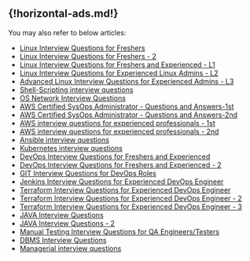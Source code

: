 {!horizontal-ads.md!}
---

You may also refer to below articles:

* <a target="_blank" href=https://www.nightwolf.in/nightwolf-cotribution/linux_basic/>Linux Interview Questions for Freshers</a>
* <a target="_blank" href=https://www.nightwolf.in/nightwolf-cotribution/linux_interview_questions_for_freshers/>Linux Interview Questions for Freshers - 2</a>
* <a target="_blank" href=https://www.nightwolf.in/nightwolf-cotribution/linux_L1/>Linux Interview Questions for Freshers and Experienced - L1</a>
* <a target="_blank" href=https://www.nightwolf.in/nightwolf-cotribution/linux_L2/>Linux Interview Questions for Experienced Linux Admins - L2</a>
* <a target="_blank" href=https://www.nightwolf.in/nightwolf-cotribution/linux_L3/ >Advanced Linux Interview Questions for Experienced Admins - L3</a>
* <a target="_blank" href=https://www.nightwolf.in/nightwolf-cotribution/shell_scripting_interview_questions/ >Shell-Scripting interview questions</a>
* <a target="_blank" href=https://www.nightwolf.in/nightwolf-cotribution/network/ >OS Network Interview Questions</a>
* <a target="_blank" href=https://www.nightwolf.in/nightwolf-cotribution/aws/ >AWS Certified SysOps Administrator - Questions and Answers-1st</a>
* <a target="_blank" href=https://www.nightwolf.in/nightwolf-cotribution/aws-2/ >AWS Certified SysOps Administrator - Questions and Answers-2nd</a>
* <a target="_blank" href=https://www.nightwolf.in/nightwolf-cotribution/aws-3/ >AWS interview questions for experienced professionals - 1st</a>
* <a target="_blank" href=https://www.nightwolf.in/nightwolf-cotribution/aws-4/ >AWS interview questions for experienced professionals - 2nd</a>
* <a target="_blank" href=https://www.nightwolf.in/nightwolf-cotribution/ansible_interview_questions/ >Ansible interview questions</a>
* <a target="_blank" href=https://www.nightwolf.in/nightwolf-cotribution/kubernetes_interview_questions/ >Kubernetes interview questions</a>
* <a target="_blank" href=https://www.nightwolf.in/nightwolf-cotribution/devops_interview_questions/>DevOps Interview Questions for Freshers and Experienced</a>
* <a target="_blank" href=https://www.nightwolf.in/nightwolf-cotribution/devops_interview_questions-2/ >DevOps Interview Questions for Freshers and Experienced - 2</a>
* <a target="_blank" href=https://www.nightwolf.in/nightwolf-cotribution/git/>GIT Interview Questions for DevOps Roles</a>
* <a target="_blank" href=https://www.nightwolf.in/nightwolf-cotribution/jenkins/>Jenkins Interview Questions for Experienced DevOps Engineer</a>
* <a target="_blank" href=https://www.nightwolf.in/nightwolf-cotribution/terraform_interview_question/>Terraform Interview Questions for Experienced DevOps Engineer</a>
* <a target="_blank" href=https://www.nightwolf.in/nightwolf-cotribution/terraform_interview_question-2/>Terraform Interview Questions for Experienced DevOps Engineer - 2</a>
* <a target="_blank" href=https://www.nightwolf.in/nightwolf-cotribution/terraform_interview_question-3/>Terraform Interview Questions for Experienced DevOps Engineer - 3</a>
* <a target="_blank" href=https://www.nightwolf.in/nightwolf-cotribution/java_interview_questions/>JAVA Interview Questions</a>
* <a target="_blank" href=https://www.nightwolf.in/nightwolf-cotribution/java_interview_questions-2/>JAVA Interview Questions - 2</a>
* <a target="_blank" href=https://www.nightwolf.in/nightwolf-cotribution/manual_testing_interview_questions/>Manual Testing Interview Questions for QA Engineers/Testers</a>
* <a target="_blank" href=https://www.nightwolf.in/nightwolf-cotribution/dbms_interview_questions/>DBMS Interview Questions</a>
* <a target="_blank" href=https://www.nightwolf.in/nightwolf-cotribution/managerial_interview_questions/ >Managerial interview questions</a>

